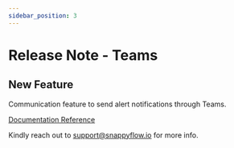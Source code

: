 ```yaml
---
sidebar_position: 3 
---
```

 # Release Note - Teams

## New Feature

Communication feature to send alert notifications through Teams.

[Documentation Reference](/docs/sidebar-sf-selfhosted-turbo/Alerts_notifications/Notifications/Create_Notification_Channel/teams)

Kindly reach out to [support@snappyflow.io](mailto:support@snappyflow.io) for more info.

